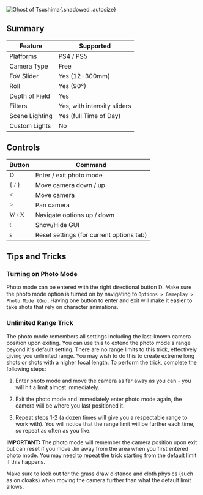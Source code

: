 ![Ghost of Tsushima](Images\ghostoftsushima_header.png "Shot by Wulfgaardian"){.shadowed .autosize}

## Summary

Feature | Supported
--|--
Platforms | PS4 / PS5
Camera Type | Free
FoV Slider | Yes (12-300mm)
Roll | Yes (90°)
Depth of Field | Yes
Filters | Yes, with intensity sliders
Scene Lighting | Yes (full Time of Day)
Custom Lights | No

## Controls 

Button | Command
--|--
<font face="ControllerPS">D</font> | Enter / exit photo mode
<font face="ControllerPS">{ / }</font> | Move camera down / up
<font face="ControllerPS"><</font> | Move camera
<font face="ControllerPS">></font> | Pan camera
<font face="ControllerPS">W / X</font> | Navigate options up / down
<font face="ControllerPS">t</font> | Show/Hide GUI
<font face="ControllerPS">s</font> | Reset settings (for current options tab)

## Tips and Tricks

### Turning on Photo Mode

Photo mode can be entered with the right directional button <font face="ControllerPS">D</font>. Make sure the photo mode option is turned on by navigating to `Options > Gameplay > Photo Mode (On)`. Having one button to enter and exit will make it easier to take shots that rely on character animations.

### Unlimited Range Trick

The photo mode remembers all settings including the last-known camera position upon exiting. You can use this to extend the photo mode's range beyond it's default setting. There are no range limits to this trick, effectively giving you unlimited range. You may wish to do this to create extreme long shots or shots with a higher focal length. To perform the trick, complete the following steps:

1. Enter photo mode and move the camera as far away as you can - you will hit a limit almost immediately.

2. Exit the photo mode and immediately enter photo mode again, the camera will be where you last positioned it.

3. Repeat steps 1-2 (a dozen times will give you a respectable range to work with). You will notice that the range limit will be further each time, so repeat as often as you like.

<b>IMPORTANT:</b> The photo mode will remember the camera position upon exit but can reset if you move Jin away from the area when you first entered photo mode. You may need to repeat the trick starting from the default limit if this happens.

Make sure to look out for the grass draw distance and cloth physics (such as on cloaks) when moving the camera further than what the default limit allows.